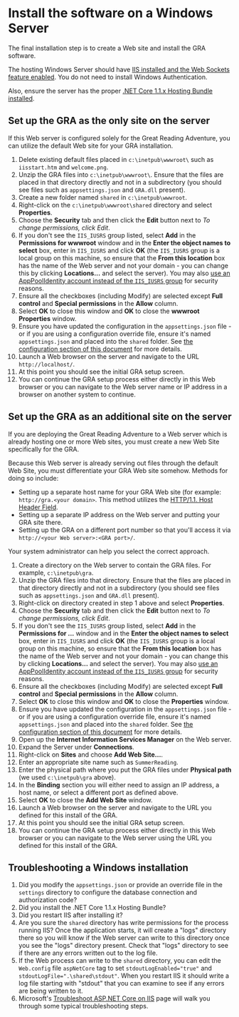 # Install the software on a Windows Server

The final installation step is to create a Web site and install the GRA software.

The hosting Windows Server should have [IIS installed and the Web Sockets feature enabled](https://docs.microsoft.com/en-us/aspnet/core/host-and-deploy/iis/?view=aspnetcore-1.1&tabs=aspnetcore1x#iis-configuration).  You do not need to install Windows Authentication.

Also, ensure the server has the proper [.NET Core 1.1.x Hosting Bundle installed](https://docs.microsoft.com/en-us/aspnet/core/host-and-deploy/iis/?view=aspnetcore-1.1&tabs=aspnetcore1x#install-the-net-core-hosting-bundle).

## Set up the GRA as the only site on the server

If this Web server is configured solely for the Great Reading Adventure, you can utilize the default Web site for your GRA installation.

1. Delete existing default files placed in `c:\inetpub\wwwroot\` such as `iisstart.htm` and `welcome.png`.
2. Unzip the GRA files into `c:\inetpub\wwwroot\`. Ensure that the files are placed in that directory directly and not in a subdirectory (you should see files such as `appsettings.json` and `GRA.dll` present).
3. Create a new folder named `shared` in `c:\inetpub\wwwroot`.
3. Right-click on the `c:\inetpub\wwwroot\shared` directory and select **Properties**.
4. Choose the **Security** tab and then click the **Edit** button next to *To change permissions, click Edit*.
5. If you don't see the `IIS_IUSRS` group listed, select **Add** in the **Permissions for wwwroot** window and in the **Enter the object names to select** box, enter in `IIS_IUSRS` and click **OK** (the `IIS_IUSRS` group is a local group on this machine, so ensure that the **From this location** box has the name of the Web server and not your domain - you can change this by clicking **Locations...** and select the server). You may also [use an AppPoolIdentity account instead of the `IIS_IUSRS` group](https://blogs.technet.microsoft.com/tristank/2011/12/22/iusr-vs-application-pool-identity-why-use-either/) for security reasons.
7. Ensure all the checkboxes (including Modify) are selected except **Full control** and **Special permissions** in the **Allow** column.
8. Select **OK** to close this window and **OK** to close the **wwwroot Properties** window.
9. Ensure you have updated the configuration in the `appsettings.json` file - or if you are using a configuration override file, ensure it's named `appsettings.json` and placed into the `shared` folder. See [the configuration section of this document](configuration) for more details.
10. Launch a Web browser on the server and navigate to the URL ``http://localhost/``.
11. At this point you should see the initial GRA setup screen.
12. You can continue the GRA setup process either directly in this Web browser or you can navigate to the Web server name or IP address in a browser on another system to continue.

## Set up the GRA as an additional site on the server

If you are deploying the Great Reading Adventure to a Web server which is already hosting one or more Web sites, you must create a new Web Site specifically for the GRA.

Because this Web server is already serving out files through the default Web Site, you must differentiate your GRA Web site somehow. Methods for doing so include:

* Setting up a separate host name for your GRA Web site (for example: `http://gra.<your domain>`. This method utilizes the [HTTP/1.1. Host Header Field](<http://www.w3.org/Protocols/rfc2616/rfc2616-sec14.html#sec14.23>).
* Setting up a separate IP address on the Web server and putting your GRA site there.
* Setting up the GRA on a different port number so that you'll access it via `http://<your Web server>:<GRA port>/`.

Your system administrator can help you select the correct approach.

1. Create a directory on the Web server to contain the GRA files. For example, `c:\inetpub\gra`.
2. Unzip the GRA files into that directory. Ensure that the files are placed in that directory directly and not in a subdirectory (you should see files such as `appsettings.json` and `GRA.dll` present).
3. Right-click on directory created in step 1 above and select **Properties**.
4. Choose the **Security** tab and then click the **Edit** button next to *To change permissions, click Edit*.
5. If you don't see the `IIS_IUSRS` group listed, select **Add** in the **Permissions for ...** window and in the **Enter the object names to select** box, enter in `IIS_IUSRS` and click **OK** (the `IIS_IUSRS` group is a local group on this machine, so ensure that the **From this location** box has the name of the Web server and not your domain - you can change this by clicking **Locations...** and select the server). You may also [use an AppPoolIdentity account instead of the `IIS_IUSRS` group](https://blogs.technet.microsoft.com/tristank/2011/12/22/iusr-vs-application-pool-identity-why-use-either/) for security reasons.
6. Ensure all the checkboxes (including Modify) are selected except **Full control** and **Special permissions** in the **Allow** column.
7. Select **OK** to close this window and **OK** to close the **Properties** window.
8. Ensure you have updated the configuration in the `appsettings.json` file - or if you are using a configuration override file, ensure it's named `appsettings.json` and placed into the `shared` folder. See [the configuration section of this document](configuration) for more details.
9. Open up the **Internet Information Services Manager** on the Web server.
10. Expand the Server under **Connections**.
11. Right-click on **Sites** and choose **Add Web Site...**.
12. Enter an appropriate site name such as `SummerReading`.
13. Enter the physical path where you put the GRA files under **Physical path** (we used `c:\inetpub\gra` above).
14. In the **Binding** section you will either need to assign an IP address, a host name, or select a different port as defined above.
15. Select **OK** to close the **Add Web Site** window.
16. Launch a Web browser on the server and navigate to the URL you defined for this install of the GRA.
17. At this point you should see the initial GRA setup screen.
18. You can continue the GRA setup process either directly in this Web browser or you can navigate to the Web server using the URL you defined for this install of the GRA.

## Troubleshooting a Windows installation

1. Did you modify the `appsettings.json` or provide an override file in the `settings` directory to configure the database connection and authorization code?
2. Did you install the .NET Core 1.1.x Hosting Bundle?
3. Did you restart IIS after installing it?
4. Are you sure the `shared` directory has write permissions for the process running IIS? Once the application starts, it will create a "logs" directory there so you will know if the Web server can write to this directory once you see the "logs" directory present. Check that "logs" directory to see if there are any errors written out to the log file.
5. If the Web process can write to the `shared` directory, you can edit the `Web.config` file `aspNetCore` tag to set `stdoutLogEnabled="true"` and `stdoutLogFile=".\shared\stdout"`. When you restart IIS it should write a log file starting with "stdout" that you can examine to see if any errors are being written to it.
6. Microsoft's [Troubleshoot ASP.NET Core on IIS](https://docs.microsoft.com/en-us/aspnet/core/host-and-deploy/iis/troubleshoot?view=aspnetcore-1.1) page will walk you through some typical troubleshooting steps.
